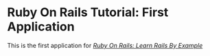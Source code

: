 # Ruby On Rails Tutorial: First Application

This is the first application for [*Ruby On Rails: Learn Rails By Example*](http://railstutorial.org/)